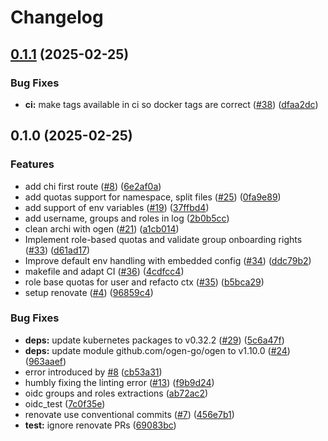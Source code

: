# Changelog

## [0.1.1](https://github.com/onyxia-datalab/onyxia-onboarding/compare/v0.1.0...v0.1.1) (2025-02-25)


### Bug Fixes

* **ci:** make tags available in ci so docker tags are correct ([#38](https://github.com/onyxia-datalab/onyxia-onboarding/issues/38)) ([dfaa2dc](https://github.com/onyxia-datalab/onyxia-onboarding/commit/dfaa2dc9cbd85668da5944ba506dcf50588e0949))

## 0.1.0 (2025-02-25)


### Features

* add chi first route ([#8](https://github.com/onyxia-datalab/onyxia-onboarding/issues/8)) ([6e2af0a](https://github.com/onyxia-datalab/onyxia-onboarding/commit/6e2af0ad987a564890880b42bb0b6f076d3802f8))
* add quotas support for namespace, split files  ([#25](https://github.com/onyxia-datalab/onyxia-onboarding/issues/25)) ([0fa9e89](https://github.com/onyxia-datalab/onyxia-onboarding/commit/0fa9e899738c5bf04d891132a16e50fbec09ded6))
* add support of env variables ([#19](https://github.com/onyxia-datalab/onyxia-onboarding/issues/19)) ([37ffbd4](https://github.com/onyxia-datalab/onyxia-onboarding/commit/37ffbd4469e0f102bd9f92efed69fcb9df0425ef))
* add username, groups and roles in log ([2b0b5cc](https://github.com/onyxia-datalab/onyxia-onboarding/commit/2b0b5cc2f76a1d819bdf81b665a25b6f366d3521))
* clean archi with ogen ([#21](https://github.com/onyxia-datalab/onyxia-onboarding/issues/21)) ([a1cb014](https://github.com/onyxia-datalab/onyxia-onboarding/commit/a1cb0140b922bb767405a409a8b48fde38795221))
* Implement role-based quotas and validate group onboarding rights ([#33](https://github.com/onyxia-datalab/onyxia-onboarding/issues/33)) ([d61ad17](https://github.com/onyxia-datalab/onyxia-onboarding/commit/d61ad171cc9e96af007554e4be9ce8efb8eb81d5))
* Improve default env handling with embedded config ([#34](https://github.com/onyxia-datalab/onyxia-onboarding/issues/34)) ([ddc79b2](https://github.com/onyxia-datalab/onyxia-onboarding/commit/ddc79b22025af30969aeef1c3b0da1cd7ae4a0e8))
* makefile and adapt CI ([#36](https://github.com/onyxia-datalab/onyxia-onboarding/issues/36)) ([4cdfcc4](https://github.com/onyxia-datalab/onyxia-onboarding/commit/4cdfcc4e9d3984b7e9a04691f5c7887c4eaaacba))
* role base quotas for user and refacto ctx ([#35](https://github.com/onyxia-datalab/onyxia-onboarding/issues/35)) ([b5bca29](https://github.com/onyxia-datalab/onyxia-onboarding/commit/b5bca29ddbf3be27d64cd04dcd4211a661b4256a))
* setup renovate ([#4](https://github.com/onyxia-datalab/onyxia-onboarding/issues/4)) ([96859c4](https://github.com/onyxia-datalab/onyxia-onboarding/commit/96859c441696bd88745ba420fb20a0f9770621f6))


### Bug Fixes

* **deps:** update kubernetes packages to v0.32.2 ([#29](https://github.com/onyxia-datalab/onyxia-onboarding/issues/29)) ([5c6a47f](https://github.com/onyxia-datalab/onyxia-onboarding/commit/5c6a47fba4a9689ee863216ac77cd6d7594fc2ad))
* **deps:** update module github.com/ogen-go/ogen to v1.10.0 ([#24](https://github.com/onyxia-datalab/onyxia-onboarding/issues/24)) ([963aaef](https://github.com/onyxia-datalab/onyxia-onboarding/commit/963aaef99ad611c33f1e77017491f2b58131019f))
* error introduced by [#8](https://github.com/onyxia-datalab/onyxia-onboarding/issues/8) ([cb53a31](https://github.com/onyxia-datalab/onyxia-onboarding/commit/cb53a310dc53ecaf22cdf3986349c39fd7ebd677))
* humbly fixing the linting error ([#13](https://github.com/onyxia-datalab/onyxia-onboarding/issues/13)) ([f9b9d24](https://github.com/onyxia-datalab/onyxia-onboarding/commit/f9b9d2409397d76b83d552f989b8f1ebbb3420aa))
* oidc groups and roles extractions ([ab72ac2](https://github.com/onyxia-datalab/onyxia-onboarding/commit/ab72ac297bd44aa68e79939d89de760879b83de1))
* oidc_test ([7c0f35e](https://github.com/onyxia-datalab/onyxia-onboarding/commit/7c0f35ee03b9485e34fff5c1e2d670b27f1c8d44))
* renovate use conventional commits ([#7](https://github.com/onyxia-datalab/onyxia-onboarding/issues/7)) ([456e7b1](https://github.com/onyxia-datalab/onyxia-onboarding/commit/456e7b112aaa7e37b0785c96847780cc43406e05))
* **test:** ignore renovate PRs ([69083bc](https://github.com/onyxia-datalab/onyxia-onboarding/commit/69083bc6048b96b58cea2d06af0185698a1add1a))
